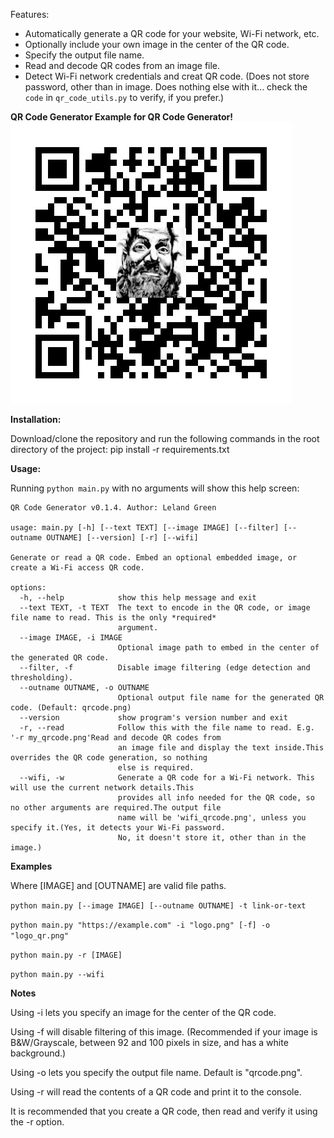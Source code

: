 Features:
* Automatically generate a QR code for your website, Wi-Fi network, etc.
* Optionally include your own image in the center of the QR code.
* Specify the output file name.
* Read and decode QR codes from an image file.
* Detect Wi-Fi network credentials and creat QR code. (Does not store password, other than in image. 
 Does nothing else with it... check the `code` in `qr_code_utils.py` to verify, if you prefer.)

**QR Code Generator Example for QR Code Generator!**
![QR Code Example](./qrcode_QRCodeGenerator.png) 

**Installation:** 

Download/clone the repository and run the following commands in the root directory of the project:
pip install -r requirements.txt

**Usage:**

Running `python main.py` with no arguments will show this help screen:

```
QR Code Generator v0.1.4. Author: Leland Green

usage: main.py [-h] [--text TEXT] [--image IMAGE] [--filter] [--outname OUTNAME] [--version] [-r] [--wifi]

Generate or read a QR code. Embed an optional embedded image, or create a Wi-Fi access QR code.

options:
  -h, --help            show this help message and exit
  --text TEXT, -t TEXT  The text to encode in the QR code, or image file name to read. This is the only *required*
                        argument.
  --image IMAGE, -i IMAGE
                        Optional image path to embed in the center of the generated QR code.
  --filter, -f          Disable image filtering (edge detection and thresholding).
  --outname OUTNAME, -o OUTNAME
                        Optional output file name for the generated QR code. (Default: qrcode.png)
  --version             show program's version number and exit
  -r, --read            Follow this with the file name to read. E.g. '-r my_qrcode.png'Read and decode QR codes from
                        an image file and display the text inside.This overrides the QR code generation, so nothing
                        else is required.
  --wifi, -w            Generate a QR code for a Wi-Fi network. This will use the current network details.This
                        provides all info needed for the QR code, so no other arguments are required.The output file
                        name will be 'wifi_qrcode.png', unless you specify it.(Yes, it detects your Wi-Fi password.
                        No, it doesn't store it, other than in the image.)
```

**Examples**

Where [IMAGE] and [OUTNAME] are valid file paths.

`python main.py [--image IMAGE] [--outname OUTNAME] -t link-or-text`

`python main.py "https://example.com" -i "logo.png" [-f] -o "logo_qr.png"` 

`python main.py -r [IMAGE]`

`python main.py --wifi`

**Notes**

Using -i lets you specify an image for the center of the QR code.

Using -f will disable filtering of this image. (Recommended if your image is B&W/Grayscale, 
between 92 and 100 pixels in size, and has a white background.)

Using -o lets you specify the output file name. Default is "qrcode.png".

Using -r will read the contents of a QR code and print it to the console. 

It is recommended that you create a QR code, then read and verify it using the -r option.
